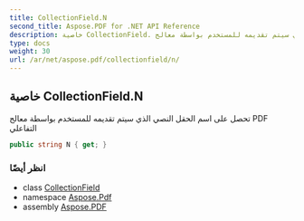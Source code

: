 ```yaml
---
title: CollectionField.N
second_title: Aspose.PDF for .NET API Reference
description: خاصية CollectionField. تحصل على اسم الحقل النصي الذي سيتم تقديمه للمستخدم بواسطة معالج PDF التفاعلي
type: docs
weight: 30
url: /ar/net/aspose.pdf/collectionfield/n/
---
```

## خاصية CollectionField.N

تحصل على اسم الحقل النصي الذي سيتم تقديمه للمستخدم بواسطة معالج PDF التفاعلي

```csharp
public string N { get; }
```

### انظر أيضًا

* class [CollectionField](../)
* namespace [Aspose.Pdf](../../../aspose.pdf/)
* assembly [Aspose.PDF](../../../)